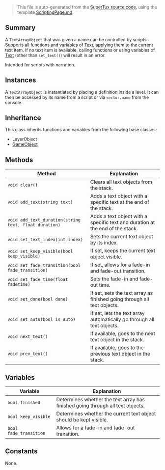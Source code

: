 > This file is auto-generated from the [SuperTux source code](https://github.com/SuperTux/supertux/tree/master/src), using the template [ScriptingPage.md](https://github.com/SuperTux/wiki/tree/master/templates/ScriptingPage.md).

Summary
-------

A `TextArrayObject` that was given a name can be controlled by scripts. Supports all functions and variables of [Text](https://github.com/SuperTux/supertux/wiki/ScriptingText), applying them to the current text item. If no text item is available, calling functions or using variables of [Text](https://github.com/SuperTux/supertux/wiki/ScriptingText) (other than `set_text()`) will result in an error.

Intended for scripts with narration. 

Instances
--------

A `TextArrayObject` is instantiated by placing a definition inside a level. It can then be accessed by its name from a script or via `sector.name` from the console. 

Inheritance
--------

This class inherits functions and variables from the following base classes:
* LayerObject
* [GameObject](https://github.com/SuperTux/supertux/wiki/ScriptingGameObject)


Methods
-------

Method | Explanation
-------|-------
`void clear()` | Clears all text objects from the stack.
`void add_text(string text)` | Adds a text object with a specific text at the end of the stack.
`void add_text_duration(string text, float duration)` | Adds a text object with a specific text and duration at the end of the stack.
`void set_text_index(int index)` | Sets the current text object by its index.
`void set_keep_visible(bool keep_visible)` | If set, keeps the current text object visible.
`void set_fade_transition(bool fade_transition)` | If set, allows for a fade-in and fade-out transition.
`void set_fade_time(float fadetime)` | Sets the fade-in and fade-out time.
`void set_done(bool done)` | If set, sets the text array as finished going through all text objects.
`void set_auto(bool is_auto)` | If set, lets the text array automatically go through all text objects.
`void next_text()` | If available, goes to the next text object in the stack.
`void prev_text()` | If available, goes to the previous text object in the stack.


Variables
---------

Variable | Explanation
---------|---------
`bool finished` | Determines whether the text array has finished going through all text objects.
`bool keep_visible` | Determines whether the current text object should be kept visible.
`bool fade_transition` | Allows for a fade-in and fade-out transition.


Constants
---------

None.
